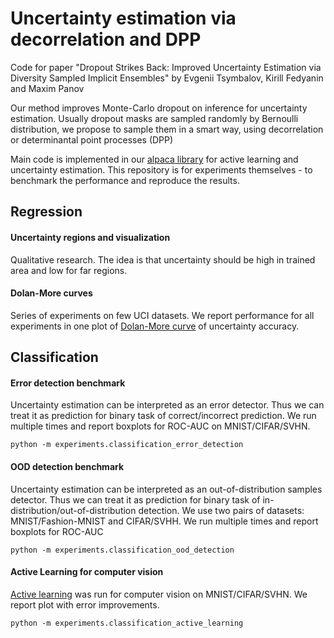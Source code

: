 # Uncertainty estimation via decorrelation and DPP

Code for paper "Dropout Strikes Back: Improved Uncertainty Estimation via Diversity Sampled Implicit Ensembles" by Evgenii Tsymbalov, Kirill Fedyanin and Maxim Panov 

 Our method improves Monte-Carlo dropout on inference for uncertainty estimation. Usually dropout masks are sampled randomly by Bernoulli distribution, we propose to sample them in a smart way, using decorrelation or determinantal point processes (DPP)

Main code is implemented in our [alpaca library](https://github.com/stat-ml/alpaca) for active learning and uncertainty estimation. This repository is for experiments themselves - to benchmark the performance and reproduce the results.

## Regression
#### Uncertainty regions and visualization 
Qualitative research. The idea is that uncertainty should be high in trained area and low for far regions.


#### Dolan-More curves
Series of experiments on few UCI datasets. We report performance for all experiments in one plot of [Dolan-More curve](https://abelsiqueira.github.io/blog/introduction-to-performance-profile/) of uncertainty accuracy.


## Classification
#### Error detection benchmark
Uncertainty estimation can be interpreted as an error detector. Thus we can treat it as prediction for binary task of correct/incorrect prediction. We run multiple times and report boxplots for ROC-AUC on MNIST/CIFAR/SVHN.
```
python -m experiments.classification_error_detection
```
#### OOD detection benchmark
Uncertainty estimation can be interpreted as an out-of-distribution samples detector. Thus we can treat it as prediction for binary task of in-distribution/out-of-distribution detection. We use two pairs of datasets: MNIST/Fashion-MNIST and CIFAR/SVHH. We run multiple times and report boxplots for ROC-AUC
```
python -m experiments.classification_ood_detection
```
#### Active Learning for computer vision
[Active learning](https://en.wikipedia.org/wiki/Active_learning_(machine_learning)) was run for computer vision on MNIST/CIFAR/SVHN. We report plot with error improvements.
```
python -m experiments.classification_active_learning
```
